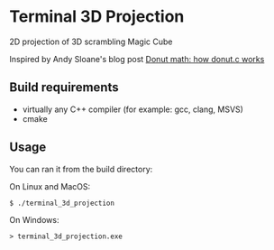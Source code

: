 # Terminal 3D Projection
2D projection of 3D scrambling Magic Cube 

Inspired by Andy Sloane's blog post [Donut math: how donut.c works](https://www.a1k0n.net/2011/07/20/donut-math.html)


## Build requirements
* virtually any C++ compiler (for example: gcc, clang, MSVS)
* cmake


## Usage

You can ran it from the build directory:

On Linux and MacOS:
```
$ ./terminal_3d_projection
```
On Windows:
```
> terminal_3d_projection.exe
```

